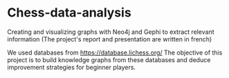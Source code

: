 # Chess-data-analysis
Creating and visualizing graphs with Neo4j and Gephi to extract relevant information
(The project's report and presentation are written in french)

We used databases from https://database.lichess.org/
The objective of this project is to build knowledge graphs from these databases
and deduce improvement strategies for beginner players.

